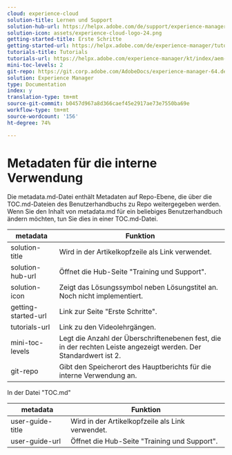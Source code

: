 ```yaml
---
cloud: experience-cloud
solution-title: Lernen und Support
solution-hub-url: https://helpx.adobe.com/de/support/experience-manager/6-4.html
solution-icon: assets/experience-cloud-logo-24.png
getting-started-title: Erste Schritte
getting-started-url: https://helpx.adobe.com/de/experience-manager/tutorials.html
tutorials-title: Tutorials
tutorials-url: https://helpx.adobe.com/experience-manager/kt/index/aem-6-4-videos.html
mini-toc-levels: 2
git-repo: https://git.corp.adobe.com/AdobeDocs/experience-manager-64.de-DE
solution: Experience Manager
type: Documentation
index: y
translation-type: tm+mt
source-git-commit: b0457d967a8d366caef45e2917ae73e7550ba69e
workflow-type: tm+mt
source-wordcount: '156'
ht-degree: 74%

---
```



# Metadaten für die interne Verwendung

Die metadata.md-Datei enthält Metadaten auf Repo-Ebene, die über die TOC.md-Dateien des Benutzerhandbuchs zu Repo weitergegeben werden. Wenn Sie den Inhalt von metadata.md für ein beliebiges Benutzerhandbuch ändern möchten, tun Sie dies in einer TOC.md-Datei.

| metadata | Funktion |
|--- |--- |
| solution-title | Wird in der Artikelkopfzeile als Link verwendet. |
| solution-hub-url | Öffnet die Hub-Seite &quot;Training und Support&quot;. |
| solution-icon | Zeigt das Lösungssymbol neben Lösungstitel an. Noch nicht implementiert. |
| getting-started-url | Link zur Seite &quot;Erste Schritte&quot;. |
| tutorials-url | Link zu den Videolehrgängen. |
| mini-toc-levels | Legt die Anzahl der Überschriftenebenen fest, die in der rechten Leiste angezeigt werden. Der Standardwert ist 2.          |
| git-repo | Gibt den Speicherort des Hauptberichts für die interne Verwendung an. |

In der Datei &quot;TOC.md&quot;

| metadata | Funktion |
|--- |--- |
| user-guide-title | Wird in der Artikelkopfzeile als Link verwendet. |
| user-guide-url | Öffnet die Hub-Seite &quot;Training und Support&quot;. |
